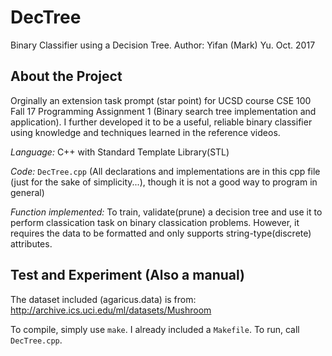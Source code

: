 # DecTree
Binary Classifier using a Decision Tree.
Author: Yifan (Mark) Yu.
Oct. 2017

## About the Project
Orginally an extension task prompt (star point) for UCSD course CSE 100 Fall 17 Programming Assignment 1 (Binary search tree implementation and application). I further developed it to be a useful, reliable binary classifier using knowledge and techniques learned in the reference videos.

*Language:* C++ with Standard Template Library(STL)

*Code:* `DecTree.cpp` (All declarations and implementations are in this cpp file (just for the sake of simplicity...), though it is not a good way to program in general)

*Function implemented:* To train, validate(prune) a decision tree and use it to perform classication task on binary classication problems. However, it requires the data to be formatted and only supports string-type(discrete) attributes.

## Test and Experiment (Also a manual)
The dataset included (agaricus.data) is from: http://archive.ics.uci.edu/ml/datasets/Mushroom

To compile, simply use `make`. I already included a `Makefile`.
To run, call `DecTree.cpp`.

